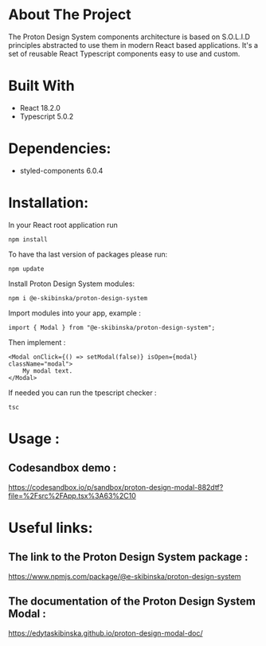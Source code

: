 # About The Project

The Proton Design System components architecture is based on S.O.L.I.D principles abstracted to use them in modern React based applications.
It's a set of reusable React Typescript components easy to use and custom.

# Built With
- React 18.2.0
- Typescript 5.0.2

# Dependencies:
- styled-components 6.0.4

# Installation:
In your React root application run 
```
npm install
```

To have tha last version of packages please run:
```
npm update
```

Install Proton Design System modules:
```
npm i @e-skibinska/proton-design-system
```

Import modules into your app, example : 
```
import { Modal } from "@e-skibinska/proton-design-system";

```

Then implement : 
```
<Modal onClick={() => setModal(false)} isOpen={modal} className="modal">
    My modal text.
</Modal>
```

If needed you can run the tpescript checker : 
```
tsc
```


# Usage :

## Codesandbox demo :

https://codesandbox.io/p/sandbox/proton-design-modal-882dtf?file=%2Fsrc%2FApp.tsx%3A63%2C10


# Useful links:

## The link to the Proton Design System package :

https://www.npmjs.com/package/@e-skibinska/proton-design-system

## The documentation of the Proton Design System Modal :

https://edytaskibinska.github.io/proton-design-modal-doc/

